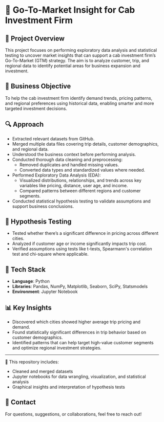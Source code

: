 # 🚕 Go-To-Market Insight for Cab Investment Firm

## 📌 Project Overview

This project focuses on performing exploratory data analysis and statistical testing to uncover market insights that can support a cab investment firm’s Go-To-Market (GTM) strategy. The aim is to analyze customer, trip, and regional data to identify potential areas for business expansion and investment.

## 🧠 Business Objective

To help the cab investment firm identify demand trends, pricing patterns, and regional preferences using historical data, enabling smarter and more targeted investment decisions.

## 🔍 Approach

- Extracted relevant datasets from GitHub.
- Merged multiple data files covering trip details, customer demographics, and regional data.
- Understood the business context before performing analysis.
- Conducted thorough data cleaning and preprocessing:
  - Removed duplicates and handled missing values.
  - Converted data types and standardized values where needed.
- Performed Exploratory Data Analysis (EDA):
  - Visualized distributions, relationships, and trends across key variables like pricing, distance, user age, and income.
  - Compared patterns between different regions and customer segments.
- Conducted statistical hypothesis testing to validate assumptions and support business conclusions.

## 🧪 Hypothesis Testing

- Tested whether there’s a significant difference in pricing across different cities.
- Analyzed if customer age or income significantly impacts trip cost.
- Verified assumptions using tests like t-tests, Spearmann's correlation test and chi-square where applicable.

## 🧰 Tech Stack

- **Language**: Python  
- **Libraries**: Pandas, NumPy, Matplotlib, Seaborn, SciPy, Statsmodels  
- **Environment**: Jupyter Notebook

## 📊 Key Insights

- Discovered which cities showed higher average trip pricing and demand.
- Found statistically significant differences in trip behavior based on customer demographics.
- Identified patterns that can help target high-value customer segments and optimize regional investment strategies.

---

📁 This repository includes:
- Cleaned and merged datasets
- Jupyter notebooks for data wrangling, visualization, and statistical analysis
- Graphical insights and interpretation of hypothesis tests

## 🔗 Contact

For questions, suggestions, or collaborations, feel free to reach out!
